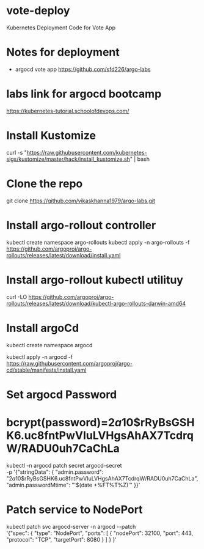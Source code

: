 # vote-deploy
Kubernetes Deployment Code for Vote App

# Notes for deployment
- argocd vote app 
https://github.com/sfd226/argo-labs

# labs link for argocd bootcamp
https://kubernetes-tutorial.schoolofdevops.com/

# Install Kustomize
 curl -s "https://raw.githubusercontent.com/kubernetes-sigs/kustomize/master/hack/install_kustomize.sh"  | bash

# Clone the repo
git clone https://github.com/vikaskhanna1979/argo-labs.git


# Install argo-rollout controller
kubectl create namespace argo-rollouts
kubectl apply -n argo-rollouts -f https://github.com/argoproj/argo-rollouts/releases/latest/download/install.yaml


# Install argo-rollout kubectl utilituy
curl -LO https://github.com/argoproj/argo-rollouts/releases/latest/download/kubectl-argo-rollouts-darwin-amd64


# Install argoCd 
kubectl create namespace argocd

kubectl apply -n argocd -f https://raw.githubusercontent.com/argoproj/argo-cd/stable/manifests/install.yaml

# Set argocd Password

# bcrypt(password)=$2a$10$rRyBsGSHK6.uc8fntPwVIuLVHgsAhAX7TcdrqW/RADU0uh7CaChLa
kubectl -n argocd patch secret argocd-secret \
  -p '{"stringData": {
    "admin.password": "$2a$10$rRyBsGSHK6.uc8fntPwVIuLVHgsAhAX7TcdrqW/RADU0uh7CaChLa",
    "admin.passwordMtime": "'$(date +%FT%T%Z)'"
  }}'

# Patch service to NodePort
kubectl patch svc argocd-server -n argocd --patch \
  '{"spec": { "type": "NodePort", "ports": [ { "nodePort": 32100, "port": 443, "protocol": "TCP", "targetPort": 8080 } ] } }'



